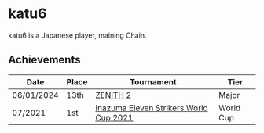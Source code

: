 # katu6

katu6 is a Japanese player, maining Chain.

## Achievements

| Date | Place | Tournament | Tier |
| - | - | - | - |
| 06/01/2024 | 13th | [ZENITH 2](../../tournaments/misc/zenith2.md) | Major |
| 07/2021 | 1st | [Inazuma Eleven Strikers World Cup 2021](../../tournaments/worldcup21.md) | World Cup |
